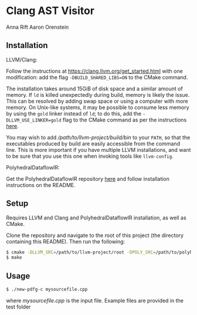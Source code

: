 Clang AST Visitor
===========

Anna Rift
Aaron Orenstein

Installation
------------
LLVM/Clang:

Follow the instructions at https://clang.llvm.org/get_started.html with one
modification: add the flag `-DBUILD_SHARED_LIBS=ON` to the CMake command.

The installation takes around 15GiB of disk space and a similar amount of
memory. If `ld` is killed unexpectedly during build, memory is likely the
issue. This can be resolved by adding swap space or using a computer with more
memory. On Unix-like systems, it may be possible to consume less memory by
using the `gold` linker instead of `ld`; to do this, add the
`-DLLVM_USE_LINKER=gold` flag to the CMake command as per the instructions
[here](http://llvm.org/docs/CMake.html).

You may wish to add */path/to/llvm-project/build/bin* to your `PATH`, so that
the executables produced by build are easily accessible from the command line.
This is more important if you have multiple LLVM installations, and want to be
sure that you use this one when invoking tools like `llvm-config`.

PolyhedralDataflowIR:

Get the PolyhedralDataflowIR repository
[here](https://github.com/BoiseState-AdaptLab/PolyhedralDataflowIR)
and follow installation instructions on the README.


Setup
-----
Requires LLVM and Clang and PolyhedralDataflowIR installation, as well as CMake.

Clone the repository and navigate to the root of this project (the directory
containing this README). Then run the following:
```bash
$ cmake -DLLVM_SRC=/path/to/llvm-project/root -DPOLY_SRC=/path/to/polyhedral/root .
$ make
```

Usage
-----
```bash
$ ./new-pdfg-c mysourcefile.cpp 
```
where *mysourcefile.cpp* is the input file.
Example files are provided in the test folder
